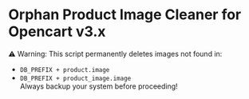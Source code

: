 # Orphan Product Image Cleaner for Opencart v3.x
⚠️ Warning: This script permanently deletes images not found in:  
- `DB_PREFIX + product.image`  
- `DB_PREFIX + product_image.image`  
Always backup your system before proceeding!

